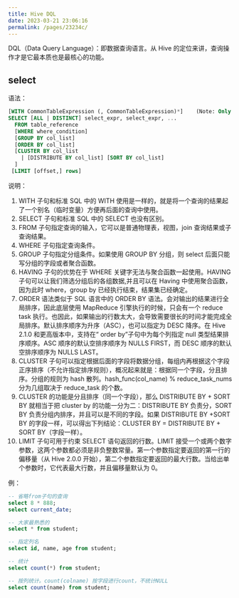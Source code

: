 ```yaml
---
title: Hive DQL
date: 2023-03-21 23:06:16
permalink: /pages/23234c/
---
```

DQL（Data Query Language）：即数据查询语言。从 Hive 的定位来讲，查询操作才是它最本质也是最核心的功能。


## select

语法：

```sql
[WITH CommonTableExpression (, CommonTableExpression)*]    (Note: Only available starting with Hive 0.13.0)
SELECT [ALL | DISTINCT] select_expr, select_expr, ...
  FROM table_reference
  [WHERE where_condition]
  [GROUP BY col_list]
  [ORDER BY col_list]
  [CLUSTER BY col_list
    | [DISTRIBUTE BY col_list] [SORT BY col_list]
  ]
 [LIMIT [offset,] rows]
```

说明：

1. WITH 子句和标准 SQL 中的 WITH 使用是一样的，就是将一个查询的结果起了一个别名（临时变量）方便再后面的查询中使用。
2. SELECT 子句和标准 SQL 中的 SELECT 也没有区别。
3. FROM 子句指定查询的输入，它可以是普通物理表，视图，join 查询结果或子查询结果。
4. WHERE 子句指定查询条件。
5. GROUP 子句指定分组条件。如果使用 GROUP BY 分组，则 select 后面只能写分组的字段或者聚合函数。
6. HAVING 子句的优势在于 WHERE 关键字无法与聚合函数一起使用。HAVING 子句可以让我们筛选分组后的各组数据,并且可以在 Having 中使用聚合函数，因为此时 where，group by 已经执行结束，结果集已经确定。
7. ORDER 语法类似于 SQL 语言中的 ORDER BY 语法。会对输出的结果进行全局排序，因此底层使用 MapReduce 引擎执行的时候，只会有一个 reduce task 执行。也因此，如果输出的行数太大，会导致需要很长的时间才能完成全局排序。默认排序顺序为升序（ASC），也可以指定为 DESC 降序。在 Hive 2.1.0 和更高版本中，支持在“ order by”子句中为每个列指定 null 类型结果排序顺序。ASC 顺序的默认空排序顺序为 NULLS FIRST，而 DESC 顺序的默认空排序顺序为 NULLS LAST。
8. CLUSTER 子句可以指定根据后面的字段将数据分组，每组内再根据这个字段正序排序（不允许指定排序规则），概况起来就是：根据同一个字段，分且排序。分组的规则为 hash 散列。hash_func(col_name) % reduce_task_nums 分为几组取决于 reduce_task 的个数。
9. CLUSTER 的功能是分且排序（同一个字段），那么 DISTRIBUTE BY + SORT BY 就相当于把 cluster by 的功能一分为二：DISTRIBUTE BY 负责分，SORT BY 负责分组内排序，并且可以是不同的字段。如果 DISTRIBUTE BY +SORT BY 的字段一样，可以得出下列结论：CLUSTER BY = DISTRIBUTE BY + SORT BY（字段一样）。
10. LIMIT 子句可用于约束 SELECT 语句返回的行数。LIMIT 接受一个或两个数字参数，这两个参数都必须是非负整数常量。第一个参数指定要返回的第一行的偏移量（从 Hive 2.0.0 开始），第二个参数指定要返回的最大行数。当给出单个参数时，它代表最大行数，并且偏移量默认为 0。

例：

```sql
-- 省略from子句的查询
select 8 * 888;
select current_date;

-- 大家最熟悉的
select * from student;

-- 指定列名
select id, name, age from student;

-- 统计
select count(*) from student;

-- 按列统计。count(colname) 按字段进行count，不统计NULL
select count(name) from student;
```
